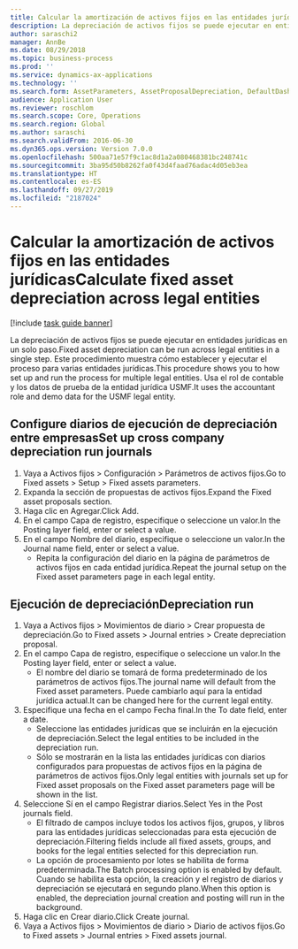 ```yaml
---
title: Calcular la amortización de activos fijos en las entidades jurídicas
description: La depreciación de activos fijos se puede ejecutar en entidades jurídicas en un solo paso.
author: saraschi2
manager: AnnBe
ms.date: 08/29/2018
ms.topic: business-process
ms.prod: ''
ms.service: dynamics-ax-applications
ms.technology: ''
ms.search.form: AssetParameters, AssetProposalDepreciation, DefaultDashboard, LedgerJournalTable
audience: Application User
ms.reviewer: roschlom
ms.search.scope: Core, Operations
ms.search.region: Global
ms.author: saraschi
ms.search.validFrom: 2016-06-30
ms.dyn365.ops.version: Version 7.0.0
ms.openlocfilehash: 500aa71e57f9c1ac8d1a2a080468381bc248741c
ms.sourcegitcommit: 3ba95d50b8262fa0f43d4faad76adac4d05eb3ea
ms.translationtype: HT
ms.contentlocale: es-ES
ms.lasthandoff: 09/27/2019
ms.locfileid: "2187024"
---
```

# <a name="calculate-fixed-asset-depreciation-across-legal-entities"></a><span data-ttu-id="1de8c-103">Calcular la amortización de activos fijos en las entidades jurídicas</span><span class="sxs-lookup"><span data-stu-id="1de8c-103">Calculate fixed asset depreciation across legal entities</span></span>

[!include [task guide banner](../../includes/task-guide-banner.md)]

<span data-ttu-id="1de8c-104">La depreciación de activos fijos se puede ejecutar en entidades jurídicas en un solo paso.</span><span class="sxs-lookup"><span data-stu-id="1de8c-104">Fixed asset depreciation can be run across legal entities in a single step.</span></span> <span data-ttu-id="1de8c-105">Este procedimiento muestra cómo establecer y ejecutar el proceso para varias entidades jurídicas.</span><span class="sxs-lookup"><span data-stu-id="1de8c-105">This procedure shows you to how set up and run the process for multiple legal entities.</span></span> <span data-ttu-id="1de8c-106">Usa el rol de contable y los datos de prueba de la entidad jurídica USMF.</span><span class="sxs-lookup"><span data-stu-id="1de8c-106">It uses the accountant role and demo data for the USMF legal entity.</span></span>


## <a name="set-up-cross-company-depreciation-run-journals"></a><span data-ttu-id="1de8c-107">Configure diarios de ejecución de depreciación entre empresas</span><span class="sxs-lookup"><span data-stu-id="1de8c-107">Set up cross company depreciation run journals</span></span>
1. <span data-ttu-id="1de8c-108">Vaya a Activos fijos > Configuración > Parámetros de activos fijos.</span><span class="sxs-lookup"><span data-stu-id="1de8c-108">Go to Fixed assets > Setup > Fixed assets parameters.</span></span>
2. <span data-ttu-id="1de8c-109">Expanda la sección de propuestas de activos fijos.</span><span class="sxs-lookup"><span data-stu-id="1de8c-109">Expand the Fixed asset proposals section.</span></span>
3. <span data-ttu-id="1de8c-110">Haga clic en Agregar.</span><span class="sxs-lookup"><span data-stu-id="1de8c-110">Click Add.</span></span>
4. <span data-ttu-id="1de8c-111">En el campo Capa de registro, especifique o seleccione un valor.</span><span class="sxs-lookup"><span data-stu-id="1de8c-111">In the Posting layer field, enter or select a value.</span></span>
5. <span data-ttu-id="1de8c-112">En el campo Nombre del diario, especifique o seleccione un valor.</span><span class="sxs-lookup"><span data-stu-id="1de8c-112">In the Journal name field, enter or select a value.</span></span>
    * <span data-ttu-id="1de8c-113">Repita la configuración del diario en la página de parámetros de activos fijos en cada entidad jurídica.</span><span class="sxs-lookup"><span data-stu-id="1de8c-113">Repeat the journal setup on the Fixed asset parameters page in each legal entity.</span></span>  

## <a name="depreciation-run"></a><span data-ttu-id="1de8c-114">Ejecución de depreciación</span><span class="sxs-lookup"><span data-stu-id="1de8c-114">Depreciation run</span></span>
1. <span data-ttu-id="1de8c-115">Vaya a Activos fijos > Movimientos de diario > Crear propuesta de depreciación.</span><span class="sxs-lookup"><span data-stu-id="1de8c-115">Go to Fixed assets > Journal entries > Create depreciation proposal.</span></span>
2. <span data-ttu-id="1de8c-116">En el campo Capa de registro, especifique o seleccione un valor.</span><span class="sxs-lookup"><span data-stu-id="1de8c-116">In the Posting layer field, enter or select a value.</span></span>
    * <span data-ttu-id="1de8c-117">El nombre del diario se tomará de forma predeterminado de los parámetros de activos fijos.</span><span class="sxs-lookup"><span data-stu-id="1de8c-117">The journal name will default from the Fixed asset parameters.</span></span> <span data-ttu-id="1de8c-118">Puede cambiarlo aquí para la entidad jurídica actual.</span><span class="sxs-lookup"><span data-stu-id="1de8c-118">It can be changed here for the current legal entity.</span></span>  
3. <span data-ttu-id="1de8c-119">Especifique una fecha en el campo Fecha final.</span><span class="sxs-lookup"><span data-stu-id="1de8c-119">In the To date field, enter a date.</span></span>
    * <span data-ttu-id="1de8c-120">Seleccione las entidades jurídicas que se incluirán en la ejecución de depreciación.</span><span class="sxs-lookup"><span data-stu-id="1de8c-120">Select the legal entities to be included in the depreciation run.</span></span>  
    * <span data-ttu-id="1de8c-121">Sólo se mostrarán en la lista las entidades jurídicas con diarios configurados para propuestas de activos fijos en la página de parámetros de activos fijos.</span><span class="sxs-lookup"><span data-stu-id="1de8c-121">Only legal entities with journals set up for Fixed asset proposals on the Fixed asset parameters page will be shown in the list.</span></span>  
4. <span data-ttu-id="1de8c-122">Seleccione Sí en el campo Registrar diarios.</span><span class="sxs-lookup"><span data-stu-id="1de8c-122">Select Yes in the Post journals field.</span></span>
    * <span data-ttu-id="1de8c-123">El filtrado de campos incluye todos los activos fijos, grupos, y libros para las entidades jurídicas seleccionadas para esta ejecución de depreciación.</span><span class="sxs-lookup"><span data-stu-id="1de8c-123">Filtering fields include all fixed assets, groups, and books for the legal entities selected for this depreciation run.</span></span>  
    * <span data-ttu-id="1de8c-124">La opción de procesamiento por lotes se habilita de forma predeterminada.</span><span class="sxs-lookup"><span data-stu-id="1de8c-124">The Batch processing option is enabled by default.</span></span> <span data-ttu-id="1de8c-125">Cuando se habilita esta opción, la creación y el registro de diarios y depreciación se ejecutará en segundo plano.</span><span class="sxs-lookup"><span data-stu-id="1de8c-125">When this option is enabled, the depreciation journal creation and posting will run in the background.</span></span>  
5. <span data-ttu-id="1de8c-126">Haga clic en Crear diario.</span><span class="sxs-lookup"><span data-stu-id="1de8c-126">Click Create journal.</span></span>
6. <span data-ttu-id="1de8c-127">Vaya a Activos fijos > Movimientos de diario > Diario de activos fijos.</span><span class="sxs-lookup"><span data-stu-id="1de8c-127">Go to Fixed assets > Journal entries > Fixed assets journal.</span></span>

